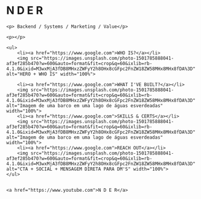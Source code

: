 <!DOCTYPE html>
<html lang="pt-br">
<head>
    <meta charset="UTF-8">
    <meta name="viewport" content="width=device-width, initial-scale=1.0">
    <title>Minha primeira aula de HTML</title>
</head>
<body>
    <h1> N D E R </h1>
    
    <p> Backend / Systems / Marketing / Value</p>

    <p></p>

    <ul>
        <li><a href="https://www.google.com">WHO IS?</a></li>
        <img src="https://images.unsplash.com/photo-1501785888041-af3ef285b470?w=600&auto=format&fit=crop&q=60&ixlib=rb-4.1.0&ixid=M3wxMjA3fDB8MHxzZWFyY2h8OHx8cGFpc2FnZW18ZW58MHx8MHx8fDA%3D" alt="HERO + WHO IS" width="100%">

        <li><a href="https://www.google.com">WHAT I'VE BUILT?</a></li>
        <img src="https://images.unsplash.com/photo-1501785888041-af3ef285b470?w=600&auto=format&fit=crop&q=60&ixlib=rb-4.1.0&ixid=M3wxMjA3fDB8MHxzZWFyY2h8OHx8cGFpc2FnZW18ZW58MHx8MHx8fDA%3D" alt="Imagem de uma barco em uma lago de águas esverdeadas" width="100%">
        <li><a href="https://www.google.com">SKILLS & CERTS</a></li>
        <img src="https://images.unsplash.com/photo-1501785888041-af3ef285b470?w=600&auto=format&fit=crop&q=60&ixlib=rb-4.1.0&ixid=M3wxMjA3fDB8MHxzZWFyY2h8OHx8cGFpc2FnZW18ZW58MHx8MHx8fDA%3D" alt="Imagem de uma barco em uma lago de águas esverdeadas" width="100%">
        <li><a href="https://www.google.com">REACH OUT</a></li>
        <img src="https://images.unsplash.com/photo-1501785888041-af3ef285b470?w=600&auto=format&fit=crop&q=60&ixlib=rb-4.1.0&ixid=M3wxMjA3fDB8MHxzZWFyY2h8OHx8cGFpc2FnZW18ZW58MHx8MHx8fDA%3D" alt="CTA + SOCIAL + MENSAGEM DIRETA PARA DM'S" width="100%">
    </ul>

   
    <a href="https://www.youtube.com">N D E R</a>   
</body>
<script>
    alert(teste de alert);
</script>
</html>

